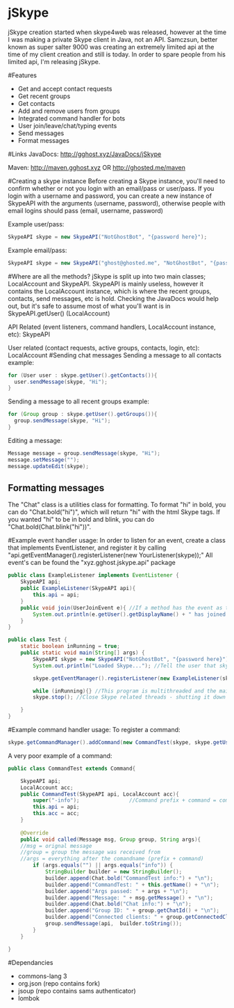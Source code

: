 # jSkype
jSkype creation started when skype4web was released, however at the time I was making a private Skype client in Java, not an API. Samczsun, better known as super salter 9000 was creating an extremely limited api at the time of my client creation and still is today. In order to spare people from his limited api, I'm releasing jSkype.

#Features
- Get and accept contact requests
- Get recent groups
- Get contacts
- Add and remove users from groups
- Integrated command handler for bots
- User join/leave/chat/typing events
- Send messages
- Format messages


#Links
JavaDocs: http://gghost.xyz/JavaDocs/jSkype

Maven: http://maven.gghost.xyz OR http://ghosted.me/maven

#Creating a skype instance
Before creating a Skype instance, you'll need to confirm whether or not you login with an email/pass or user/pass. If you login with a username and password, you can create a new instance of SkypeAPI with the arguments (username, password), otherwise people with email logins should pass (email, username, password)

Example user/pass: 
```java
SkypeAPI skype = new SkypeAPI("NotGhostBot", "{password here}");
```
Example email/pass: 
```java
SkypeAPI skype = new SkypeAPI("ghost@ghosted.me", "NotGhostBot", "{password here}");
```

#Where are all the methods?
jSkype is split up into two main classes; LocalAccount and SkypeAPI. SkypeAPI is mainly useless, however it contains the LocalAccount instance, which is where the recent groups, contacts, send messages, etc is hold. Checking the JavaDocs would help out, but it's safe to assume most of what you'll want is in SkypeAPI.getUser() (LocalAccount)

API Related (event listeners, command handlers, LocalAccount instance, etc): SkypeAPI

User related (contact requests, active groups, contacts, login, etc): LocalAccount
#Sending chat messages
Sending a message to all contacts example:
```java
for (User user : skype.getUser().getContacts()){
  user.sendMessage(skype, "Hi");
}
```
Sending a message to all recent groups example:
```java
for (Group group : skype.getUser().getGroups()){
  group.sendMessage(skype, "Hi");
}
```
Editing a message:
```java
Message message = group.sendMessage(skype, "Hi");
message.setMessage("");
message.updateEdit(skype);
```
## Formatting messages
The "Chat" class is a utilities class for formatting. To format "hi" in bold, you can do "Chat.bold("hi")", which will return "hi" with the html Skype tags. If you wanted "hi" to be in bold and blink, you can do "Chat.bold(Chat.blink("hi"))".

#Example event handler usage:
In order to listen for an event, create a class that implements EventListener, and register it by calling "api.getEventManager().registerListener(new YourListener(skype));" All event's can be found the "xyz.gghost.jskype.api" package

```java
public class ExampleListener implements EventListener {
    SkypeAPI api;
    public ExampleListener(SkypeAPI api){
        this.api = api;
    }
    public void join(UserJoinEvent e){ //If a method has the event as the only argument, it will get invoked once the events trigger(join/chat/leave/etc) has been called. 
        System.out.println(e.getUser().getDisplayName() + " has joined " + e.getGroup().getChatId());
    }
}

public class Test {
    static boolean inRunning = true;
    public static void main(String[] args) {
        SkypeAPI skype = new SkypeAPI("NotGhostBot", "{password here}"); //login
        System.out.println("Loaded Skype..."); //Tell the user that skype has fully initialized - getting contacts, recent, etc can take a few seconds

        skype.getEventManager().registerListener(new ExampleListener(skype)); //Register listener

        while (inRunning){} //This program is multithreaded and the main thread doesn't get used, so you'll want an (infinite) delay to keep the program open.
        skype.stop(); //Close Skype related threads - shutting it down

    }
}
```
#Example command handler usage:
To register a command:
```java
skype.getCommandManager().addCommand(new CommandTest(skype, skype.getUser()));
```
A very poor example of a command:
```java
public class CommandTest extends Command{

    SkypeAPI api;
    LocalAccount acc;
    public CommandTest(SkypeAPI api, LocalAccount acc){
        super("-info");                //Command prefix + command = comandname 
        this.api = api;
        this.acc = acc;
    }
  
    @Override 
    public void called(Message msg, Group group, String args){ 
    //msg = orignal message
    //group = group the message was received from 
    //args = everything after the comandname (prefix + command)
        if (args.equals("") || args.equals("info")) {
            StringBuilder builder = new StringBuilder();
            builder.append(Chat.bold("CommandTest info:") + "\n");
            builder.append("CommandTest: " + this.getName() + "\n");
            builder.append("Args passed: " + args + "\n");
            builder.append("Message: " + msg.getMessage() + "\n");
            builder.append(Chat.bold("Chat info:") + "\n");
            builder.append("Group ID: " + group.getChatId() + "\n");
            builder.append("Connected clients: " + group.getConnectedClients().size() + "\n");
            group.sendMessage(api,  builder.toString());
        }
    }

}
```

#Dependancies
- commons-lang 3
- org.json (repo contains fork)
- jsoup (repo contains sams authenticator)
- lombok
